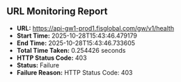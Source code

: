 ## URL Monitoring Report

- **URL:** https://api-gw1-prod1.fisglobal.com/gw/v1/health
- **Start Time:** 2025-10-28T15:43:46.479179
- **End Time:** 2025-10-28T15:43:46.733605
- **Total Time Taken:** 0.254426 seconds
- **HTTP Status Code:** 403
- **Status:** Failure
- **Failure Reason:** HTTP Status Code: 403
